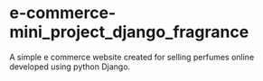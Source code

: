 # e-commerce-mini_project_django_fragrance
A simple e commerce website created for selling perfumes online developed using python Django.
